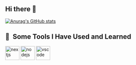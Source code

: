 ## Hi there 👋

[![Anurag's GitHub stats](https://villagerindo-github-readme-stats.vercel.app/api?username=villagerindo)](https://github.com/villagerindo/github-readme-stats)
<h2> 🚀 &nbsp;Some Tools I Have Used and Learned</h2>
<p align="left">
  
          
<img src="https://cdn.jsdelivr.net/gh/devicons/devicon@latest/icons/nextjs/nextjs-line-wordmark.svg" alt="nextjs" width="45" height="45"/>
<img src="https://cdn.jsdelivr.net/gh/devicons/devicon@latest/icons/nodejs/nodejs-original-wordmark.svg" alt="nodejs" width="45" height="45"/>
<img src="https://cdn.jsdelivr.net/gh/devicons/devicon/icons/vscode/vscode-original.svg" alt="vscode" width="45" height="45"/>
</p>
